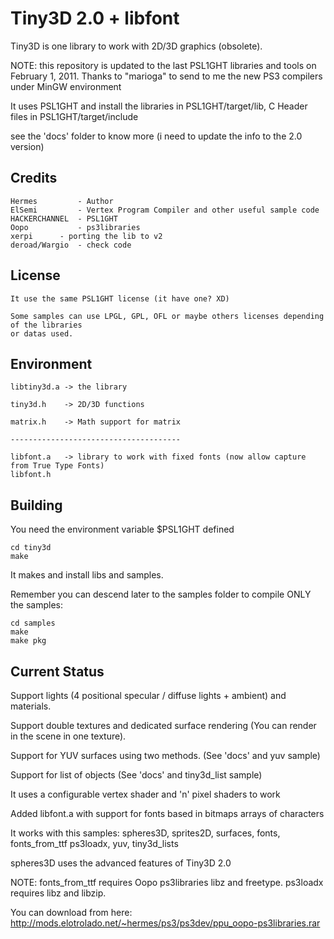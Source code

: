 Tiny3D 2.0 + libfont
==========

Tiny3D is one library to work with 2D/3D graphics (obsolete).

NOTE: this repository is updated to the last PSL1GHT libraries and tools on February 1, 2011.
Thanks to "marioga" to send to me the new PS3 compilers under MinGW environment

It uses PSL1GHT and install the libraries in PSL1GHT/target/lib, C Header files
in PSL1GHT/target/include

see the 'docs' folder to know more (i need to update the info to the 2.0 version)

Credits
-------

    Hermes         - Author
    ElSemi         - Vertex Program Compiler and other useful sample code
    HACKERCHANNEL  - PSL1GHT
    Oopo           - ps3libraries
    xerpi	   - porting the lib to v2
    deroad/Wargio  - check code

License
-------
    
    It use the same PSL1GHT license (it have one? XD)
    
    Some samples can use LPGL, GPL, OFL or maybe others licenses depending of the libraries 
    or datas used. 

Environment
-----------

    libtiny3d.a -> the library
    
    tiny3d.h    -> 2D/3D functions

    matrix.h    -> Math support for matrix

    --------------------------------------

    libfont.a   -> library to work with fixed fonts (now allow capture from True Type Fonts)
    libfont.h   


Building
--------

You need the environment variable $PSL1GHT defined

    cd tiny3d
    make
    
It makes and install libs and samples.

Remember you can descend later to the samples folder to compile ONLY the samples:

    cd samples
    make
    make pkg

Current Status
--------------

Support lights (4 positional specular / diffuse lights + ambient) and materials.

Support double textures and dedicated surface rendering (You can render in the scene in one texture).

Support for YUV surfaces using two methods. (See 'docs' and yuv sample)

Support for list of objects (See 'docs' and tiny3d_list sample)

It uses a configurable vertex shader and 'n' pixel shaders to work

Added libfont.a with support for fonts based in bitmaps arrays of characters

It works with this samples: spheres3D, sprites2D, surfaces, fonts, fonts_from_ttf
ps3loadx, yuv, tiny3d_lists

spheres3D uses the advanced features of Tiny3D 2.0

NOTE: fonts_from_ttf requires Oopo ps3libraries libz and freetype. ps3loadx requires libz and libzip.

You can download from here: http://mods.elotrolado.net/~hermes/ps3/ps3dev/ppu_oopo-ps3libraries.rar

